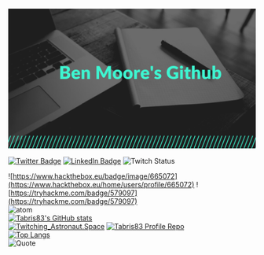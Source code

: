 [![Tabris83's GitHub Banner](./assets/tabris83.banner.png)](https://github.com/Tabris83/)

[![Twitter Badge](https://img.shields.io/badge/Twitter-Profile-informational?&style=for-the-badge&logo=twitter&logoColor=white&color=1CA2F1)](https://twitter.com/Furby1983)
[![LinkedIn Badge](https://img.shields.io/badge/LinkedIn-Profile-informational?&style=for-the-badge&logo=linkedin&logoColor=white&color=0D76A8)](http://www.linkedin.com/in/ben-moore-qld-aus)
![Twitch Status](https://img.shields.io/twitch/status/twitching_astronaut?color=%20%236441a5&logo=twitch&style=for-the-badge)
<!-- ![Discord](https://discord-md-badge.vercel.app/api/shield/Twitching_astronaut#0151&style=for-the-badge) -->
![https://www.hackthebox.eu/badge/image/665072](https://www.hackthebox.eu/home/users/profile/665072)
![https://tryhackme.com/badge/579097](https://tryhackme.com/badge/579097)<br>
![atom](https://img.shields.io/badge/Built%20With-Atom-green?style=for-the-badge&logo=atom)<br>
[![Tabris83's GitHub stats](https://github-readme-stats.vercel.app/api?username=tabris83&theme=merko&show_icons=true)](https://github.com/Tabris83)<br>
[![Twitching_Astronaut.Space](https://github-readme-stats.vercel.app/api/pin/?username=Tabris83&repo=Twitching_Astronaut.space&theme=merko&show_icons=true)](https://github.com/Tabris83/Twitching_Astronaut.space)
[![Tabris83 Profile Repo](https://github-readme-stats.vercel.app/api/pin/?username=Tabris83&repo=Tabris83&theme=merko&show_icons=true)](https://github.com/Tabris83/Tabris83)<br>
[![Top Langs](https://github-readme-stats.vercel.app/api/top-langs/?username=Tabris83&exclude_repo=Tabris83,&theme=merko&show_icons=true)](https://github.com/Tabris83/github-readme-stats)<br>
![Quote](https://github-readme-quotes.herokuapp.com/quote?theme=merko)
